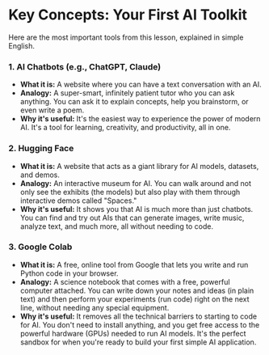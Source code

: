 # Key Concepts: Your First AI Toolkit

Here are the most important tools from this lesson, explained in simple English.

### 1. AI Chatbots (e.g., ChatGPT, Claude)
-   **What it is:** A website where you can have a text conversation with an AI.
-   **Analogy:** A super-smart, infinitely patient tutor who you can ask anything. You can ask it to explain concepts, help you brainstorm, or even write a poem.
-   **Why it's useful:** It's the easiest way to experience the power of modern AI. It's a tool for learning, creativity, and productivity, all in one.

### 2. Hugging Face
-   **What it is:** A website that acts as a giant library for AI models, datasets, and demos.
-   **Analogy:** An interactive museum for AI. You can walk around and not only see the exhibits (the models) but also play with them through interactive demos called "Spaces."
-   **Why it's useful:** It shows you that AI is much more than just chatbots. You can find and try out AIs that can generate images, write music, analyze text, and much more, all without needing to code.

### 3. Google Colab
-   **What it is:** A free, online tool from Google that lets you write and run Python code in your browser.
-   **Analogy:** A science notebook that comes with a free, powerful computer attached. You can write down your notes and ideas (in plain text) and then perform your experiments (run code) right on the next line, without needing any special equipment.
-   **Why it's useful:** It removes all the technical barriers to starting to code for AI. You don't need to install anything, and you get free access to the powerful hardware (GPUs) needed to run AI models. It's the perfect sandbox for when you're ready to build your first simple AI application.
